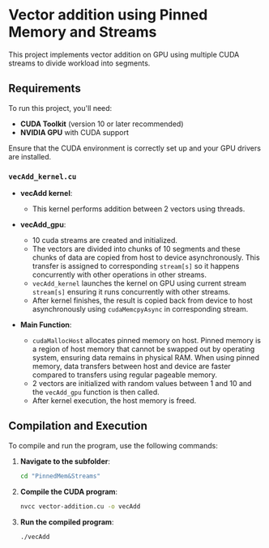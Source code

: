 # Vector addition using Pinned Memory and Streams

This project implements vector addition on GPU using multiple CUDA streams to divide workload into segments. 

## Requirements

To run this project, you'll need:

- **CUDA Toolkit** (version 10 or later recommended)
- **NVIDIA GPU** with CUDA support

Ensure that the CUDA environment is correctly set up and your GPU drivers are installed.

### `vecAdd_kernel.cu`

- **vecAdd kernel**: 
    - This kernel performs addition between 2 vectors using threads.

- **vecAdd_gpu**:
    - 10 cuda streams are created and initialized.
    - The vectors are divided into chunks of 10 segments and these chunks of data are copied from host to device asynchronously. This transfer is assigned to corresponding `stream[s]` so it happens concurrently with other operations in other streams. 
    - `vecAdd_kernel` launches the kernel on GPU using current stream `stream[s]` ensuring it runs concurrently with other streams. 
    - After kernel finishes, the result is copied back from device to host asynchronously using `cudaMemcpyAsync` in corresponding stream. 

- **Main Function**:
    - `cudaMallocHost` allocates pinned memory on host. Pinned memory is a region of host memory that cannot be swapped out by operating system, ensuring data remains in physical RAM. When using pinned memory, data transfers between host and device are faster compared to transfers using regular pageable memory. 
    - 2 vectors are initialized with random values between 1 and 10 and the `vecAdd_gpu` function is then called.
    - After kernel execution, the host memory is freed.

## Compilation and Execution

To compile and run the program, use the following commands:

1. **Navigate to the subfolder**:
   ```bash
   cd "PinnedMem&Streams"

2. **Compile the CUDA program**:
   ```bash
   nvcc vector-addition.cu -o vecAdd

3. **Run the compiled program**:
   ```bash
   ./vecAdd



